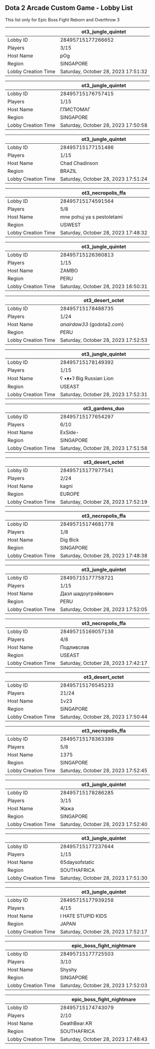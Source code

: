 ## Dota 2 Arcade Custom Game - Lobby List

This list only for Epic Boss Fight Reborn and Overthrow 3

|  | ot3_jungle_quintet |
| ------ | ------ |
| Lobby ID | 28495715177266652 |
| Players | 3/15 |
| Host Name | pOg |
| Region | SINGAPORE |
| Lobby Creation Time | Saturday, October 28, 2023 17:51:32 |


|  | ot3_jungle_quintet |
| ------ | ------ |
| Lobby ID | 28495715176757415 |
| Players | 1/15 |
| Host Name | ГЛИСТОМАГ |
| Region | SINGAPORE |
| Lobby Creation Time | Saturday, October 28, 2023 17:50:58 |


|  | ot3_jungle_quintet |
| ------ | ------ |
| Lobby ID | 28495715177151486 |
| Players | 1/15 |
| Host Name | Chad Chadinson |
| Region | BRAZIL |
| Lobby Creation Time | Saturday, October 28, 2023 17:51:24 |


|  | ot3_necropolis_ffa |
| ------ | ------ |
| Lobby ID | 28495715174591564 |
| Players | 5/8 |
| Host Name | mne pohuj ya s pestoletami |
| Region | USWEST |
| Lobby Creation Time | Saturday, October 28, 2023 17:48:32 |


|  | ot3_jungle_quintet |
| ------ | ------ |
| Lobby ID | 28495715126360813 |
| Players | 1/15 |
| Host Name | ZAMBO |
| Region | PERU |
| Lobby Creation Time | Saturday, October 28, 2023 16:50:31 |


|  | ot3_desert_octet |
| ------ | ------ |
| Lobby ID | 28495715178488735 |
| Players | 1/24 |
| Host Name | *anairdaw33* (godota2.com) |
| Region | PERU |
| Lobby Creation Time | Saturday, October 28, 2023 17:52:53 |


|  | ot3_jungle_quintet |
| ------ | ------ |
| Lobby ID | 28495715178149392 |
| Players | 1/15 |
| Host Name | ʕ •ᴥ•ʔ Big Russian Lion |
| Region | USEAST |
| Lobby Creation Time | Saturday, October 28, 2023 17:52:31 |


|  | ot3_gardens_duo |
| ------ | ------ |
| Lobby ID | 28495715177654297 |
| Players | 6/10 |
| Host Name | ExSide- |
| Region | SINGAPORE |
| Lobby Creation Time | Saturday, October 28, 2023 17:51:58 |


|  | ot3_desert_octet |
| ------ | ------ |
| Lobby ID | 28495715177977541 |
| Players | 2/24 |
| Host Name | kagni |
| Region | EUROPE |
| Lobby Creation Time | Saturday, October 28, 2023 17:52:19 |


|  | ot3_necropolis_ffa |
| ------ | ------ |
| Lobby ID | 28495715174681778 |
| Players | 1/8 |
| Host Name | Dig Bick |
| Region | SINGAPORE |
| Lobby Creation Time | Saturday, October 28, 2023 17:48:38 |


|  | ot3_jungle_quintet |
| ------ | ------ |
| Lobby ID | 28495715177758721 |
| Players | 1/15 |
| Host Name | Дазл шадоугрэйвович |
| Region | PERU |
| Lobby Creation Time | Saturday, October 28, 2023 17:52:05 |


|  | ot3_necropolis_ffa |
| ------ | ------ |
| Lobby ID | 28495715169057138 |
| Players | 4/8 |
| Host Name | Подливслав |
| Region | USEAST |
| Lobby Creation Time | Saturday, October 28, 2023 17:42:17 |


|  | ot3_desert_octet |
| ------ | ------ |
| Lobby ID | 28495715176545233 |
| Players | 21/24 |
| Host Name | 1v23 |
| Region | SINGAPORE |
| Lobby Creation Time | Saturday, October 28, 2023 17:50:44 |


|  | ot3_necropolis_ffa |
| ------ | ------ |
| Lobby ID | 28495715178363399 |
| Players | 5/8 |
| Host Name | 1375 |
| Region | SINGAPORE |
| Lobby Creation Time | Saturday, October 28, 2023 17:52:45 |


|  | ot3_jungle_quintet |
| ------ | ------ |
| Lobby ID | 28495715178286285 |
| Players | 3/15 |
| Host Name | Жажа |
| Region | SINGAPORE |
| Lobby Creation Time | Saturday, October 28, 2023 17:52:40 |


|  | ot3_jungle_quintet |
| ------ | ------ |
| Lobby ID | 28495715177237644 |
| Players | 1/15 |
| Host Name | 65daysofstatic |
| Region | SOUTHAFRICA |
| Lobby Creation Time | Saturday, October 28, 2023 17:51:30 |


|  | ot3_jungle_quintet |
| ------ | ------ |
| Lobby ID | 28495715177939258 |
| Players | 4/15 |
| Host Name | I HATE STUPID KIDS |
| Region | JAPAN |
| Lobby Creation Time | Saturday, October 28, 2023 17:52:17 |


|  | epic_boss_fight_nightmare |
| ------ | ------ |
| Lobby ID | 28495715177725503 |
| Players | 3/10 |
| Host Name | Shyshy |
| Region | SINGAPORE |
| Lobby Creation Time | Saturday, October 28, 2023 17:52:03 |


|  | epic_boss_fight_nightmare |
| ------ | ------ |
| Lobby ID | 28495715174743079 |
| Players | 2/10 |
| Host Name | DeathBear.KR |
| Region | SOUTHAFRICA |
| Lobby Creation Time | Saturday, October 28, 2023 17:48:43 |



